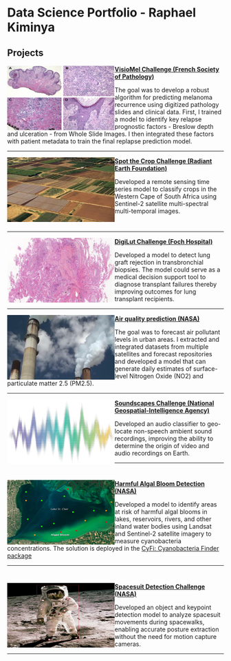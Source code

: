 # Data Science Portfolio - Raphael Kiminya

## Projects

<img align="left" width="250" height="150" src="images/melanoma.jpg"> **[VisioMel Challenge (French Society of Pathology)](https://drivendata.co/blog/visiomel-melanoma-winners)**

The goal was to develop a robust algorithm for predicting melanoma recurrence using digitized pathology slides and clinical data. First, I trained a model to identify key relapse prognostic factors - Breslow depth and ulceration - from Whole Slide Images. I then integrated these factors with patient metadata to train the final replapse prediction model.

---

<img align="left" width="250" height="150" src="images/sentinel.jpg"> **[Spot the Crop Challenge (Radiant Earth Foundation)](https://medium.com/radiant-earth-insights/data-challenge-winner-q-a-with-raphael-kiminya-bda56c54fe3e)**

Developed a remote sensing time series model to classify crops in the Western Cape of South Africa using Sentinel-2 satellite multi-spectral multi-temporal images.

#

---

<img align="left" width="250" height="150" src="images/digilut.png"> **[DigiLut Challenge (Foch Hospital)](https://github.com/kiminya-raphael/Digilut-Challenge)**

Developed a model to detect lung graft rejection in transbronchial biopsies. The model could serve as a medical decision support tool to diagnose transplant failures thereby improving outcomes for lung transplant recipients.

---

<img align="left" width="250" height="150" src="images/air_quality.jpg"> **[Air quality prediction (NASA)](https://drivendata.co/blog/nasa-airathon-winners)**

The goal was to forecast air pollutant levels in urban areas. I extracted and integrated datasets from multiple satellites and forecast repositories and developed a model that can generate daily estimates of surface-level Nitrogen Oxide (NO2) and particulate matter 2.5 (PM2.5).

---

<img align="left" width="250" height="150" src="images/soundscapes.png"> **[Soundscapes Challenge (National Geospatial-Intelligence Agency)](https://www.soundscapeschallenge.com)**

Developed an audio classifier to geo-locate non-speech ambient sound recordings, improving the ability to determine the origin of video and audio recordings on Earth.

---
#

<img align="left" width="250" height="150" src="images/cyfi.jpeg"> **[Harmful Algal Bloom Detection (NASA)](https://drivendata.co/blog/tick-tick-bloom-challenge-winners)**

Developed a model to identify areas at risk of harmful algal blooms in lakes, reservoirs, rivers, and other inland water bodies using Landsat and Sentinel-2 satellite imagery to measure cyanobacteria concentrations.
The solution is deployed in the [CyFi: Cyanobacteria Finder package](https://cyfi.drivendata.org/)

---

#

<img align="left" width="250" height="150" src="images/spacesuit.jpg"> **[Spacesuit Detection Challenge (NASA)](https://www.topcoder.com/challenges/116fc3d9-a4e0-4a93-8ef1-a075ae16ee88?tab=details)**

Developed an object and keypoint detection model to analyze spacesuit movements during spacewalks, enabling accurate posture extraction without the need for motion capture cameras.

---






